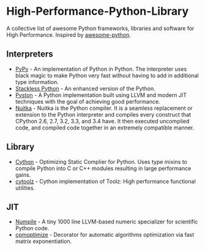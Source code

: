 # High-Performance-Python-Library
A collective list of awesome Python frameworks, libraries and software for High Performance. Inspired by [awesome-python](https://github.com/vinta/awesome-python).

## Interpreters

* [PyPy](http://pypy.org/) - An implementation of Python in Python. The interpreter uses black magic to make Python very fast without having to add in additional type information.
* [Stackless Python](http://www.stackless.com/) - An enhanced version of the Python.
* [Pyston](https://github.com/dropbox/pyston) - A Python implementation built using LLVM and modern JIT techniques with the goal of achieving good performance.
* [Nuitka](https://github.com/kayhayen/Nuitka) - Nuitka is the Python compiler. It is a seamless replacement or extension to the Python interpreter and compiles every construct that CPython 2.6, 2.7, 3.2, 3.3, and 3.4 have. It then executed uncompiled code, and compiled code together in an extremely compatible manner.

## Library

* [Cython](http://cython.org/) - Optimizing Static Complier for Python. Uses type mixins to compile Python into C or C++ modules resulting in large performance gains.
* [cytoolz](https://github.com/pytoolz/cytoolz/) - Cython implementation of Toolz: High performance functional utilities.

## JIT

* [Numpile](https://github.com/sdiehl/numpile) - A tiny 1000 line LLVM-based numeric specializer for scientific Python code.
* [cpmoptimize](https://github.com/borzunov/cpmoptimize) - Decorator for automatic algorithms optimization via fast matrix exponentiation.








